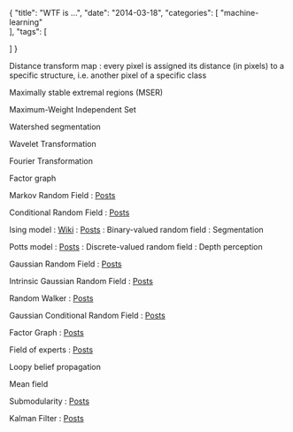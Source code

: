 {
  "title": "WTF is ...",
  "date": "2014-03-18",
  "categories": [
  "machine-learning"    
  ],
  "tags": [
    
  ]
}


Distance transform map
: every pixel is assigned its distance (in pixels) to a specific structure, i.e. another pixel of a
specific class

Maximally stable extremal regions (MSER)

Maximum-Weight Independent Set


Watershed segmentation

Wavelet Transformation

Fourier Transformation

Factor graph

Markov Random Field
: [Posts](/posts/ml/mrf)

Conditional Random Field
: [Posts](/posts/ml/crf#conditional-random-field)

Ising model
: [Wiki](http://de.wikipedia.org/wiki/Ising-Modell)
: [Posts](/posts/ml/mrf#ising-model)
: Binary-valued random field
: Segmentation

Potts model
: [Posts](/posts/ml/mrf#potts-model)
: Discrete-valued random field
: Depth perception

Gaussian Random Field
: [Posts](/posts/ml/mrf#gaussian-markov-random-field)

Intrinsic Gaussian Random Field
: [Posts](/posts/ml/mrf#intrinsic-gaussian-markov-random-field)

Random Walker
: [Posts](/posts/ml/mrf#random-walker)

Gaussian Conditional Random Field
: [Posts](/posts/ml/mrf#gaussian-conditional-random-field)

Factor Graph
: [Posts](/posts/ml/mrf#factor-graph)

Field of experts
: [Posts](/posts/ml/foe)

Loopy belief propagation

Mean field

Submodularity
: [Posts](/posts/ml/submodular)

Kalman Filter
: [Posts](/posts/ml/kalman)

